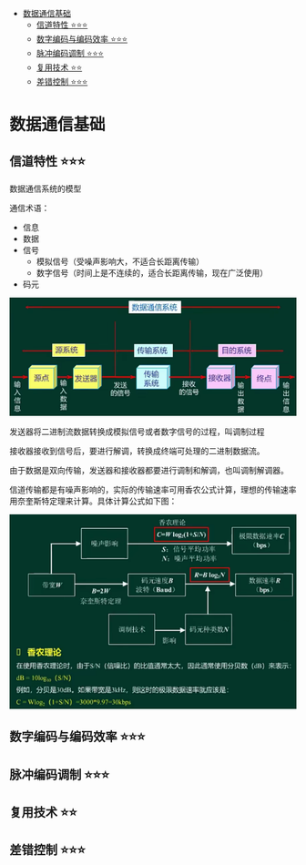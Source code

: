 
- [数据通信基础](#数据通信基础)
  - [信道特性 ⭐⭐⭐](#信道特性-)
  - [数字编码与编码效率 ⭐⭐⭐](#数字编码与编码效率-)
  - [脉冲编码调制 ⭐⭐⭐](#脉冲编码调制-)
  - [复用技术 ⭐⭐](#复用技术-)
  - [差错控制 ⭐⭐⭐](#差错控制-)

# 数据通信基础

## 信道特性 ⭐⭐⭐
数据通信系统的模型

通信术语：
- 信息
- 数据
- 信号
  - 模拟信号（受噪声影响大，不适合长距离传输）
  - 数字信号（时间上是不连续的，适合长距离传输，现在广泛使用）
- 码元

![数据通信系统的模型](img/data-communication-model.png)

发送器将二进制流数据转换成模拟信号或者数字信号的过程，叫调制过程

接收器接收到信号后，要进行解调，转换成终端可处理的二进制数据流。

由于数据是双向传输，发送器和接收器都要进行调制和解调，也叫调制解调器。

信道传输都是有噪声影响的，实际的传输速率可用香农公式计算，理想的传输速率用奈奎斯特定理来计算。具体计算公式如下图：

![香农公式](img/xiangnong.png)

## 数字编码与编码效率 ⭐⭐⭐

## 脉冲编码调制 ⭐⭐⭐

## 复用技术 ⭐⭐

## 差错控制 ⭐⭐⭐
